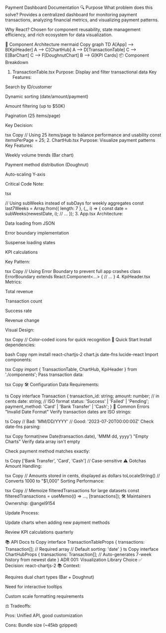 Payment Dashboard Documentation
🔍 Purpose
What problem does this solve?
Provides a centralized dashboard for monitoring payment transactions, analyzing financial metrics, and visualizing payment patterns.

Why React?
Chosen for component reusability, state management efficiency, and rich ecosystem for data visualization.

🧩 Component Architecture
mermaid
Copy
graph TD
  A[App] --> B[KpiHeader]
  A --> C[ChartHub]
  A --> D[TransactionTable]
  C --> E[BarChart]
  C --> F[DoughnutChart]
  B --> G[KPI Cards]
📦 Component Breakdown
1. TransactionTable.tsx
Purpose: Display and filter transactional data
Key Features:

Search by ID/customer

Dynamic sorting (date/amount/payment)

Amount filtering (up to $50K)

Pagination (25 items/page)

Key Decision:

tsx
Copy
// Using 25 items/page to balance performance and usability
const itemsPerPage = 25;
2. ChartHub.tsx
Purpose: Visualize payment patterns
Key Features:

Weekly volume trends (Bar chart)

Payment method distribution (Doughnut)

Auto-scaling Y-axis

Critical Code Note:

tsx

// Using subWeeks instead of subDays for weekly aggregates
const last7Weeks = Array.from({ length: 7 }, (_, i) => {
  const date = subWeeks(newestDate, i);
  // ...
});
3. App.tsx
Architecture:

Data loading from JSON

Error boundary implementation

Suspense loading states

KPI calculations

Key Pattern:

tsx
Copy
// Using Error Boundary to prevent full app crashes
class ErrorBoundary extends React.Component<...> {
  // ...
}
4. KpiHeader.tsx
Metrics:

Total revenue

Transaction count

Success rate

Revenue change

Visual Design:

tsx
Copy
// Color-coded icons for quick recognition
<DollarSign className="w-6 h-6 text-indigo-600" />
🚀 Quick Start
Install dependencies:

bash
Copy
npm install react-chartjs-2 chart.js date-fns lucide-react
Import components:

tsx
Copy
import { TransactionTable, ChartHub, KpiHeader } from './components';
Pass transaction data:

tsx
Copy
<ChartHub transactions={transactions} />
🛠️ Configuration
Data Requirements:

ts
Copy
interface Transaction {
  transaction_id: string;
  amount: number; // in cents
  date: string; // ISO format
  status: 'Success' | 'Failed' | 'Pending';
  payment_method: 'Card' | 'Bank Transfer' | 'Cash';
}
🚨 Common Errors
"Invalid Date Format"
Verify transaction dates are ISO strings:

ts
Copy
// Bad: 'MM/DD/YYYY' 
// Good: '2023-07-20T00:00:00Z'
Check date-fns parsing:

tsx
Copy
format(new Date(transaction.date), 'MMM dd, yyyy')
"Empty Charts"
Verify data array isn't empty

Check payment method matches exactly:

ts
Copy
['Bank Transfer', 'Card', 'Cash'] // Case-sensitive
⚠️ Gotchas
Amount Handling:

tsx
Copy
// Amounts stored in cents, displayed as dollars
toLocaleString() // Converts 1000 to "$1,000"
Sorting Performance:

tsx
Copy
// Memoize filteredTransactions for large datasets
const filteredTransactions = useMemo(() => ..., [transactions]);
🛠️ Maintainers
Ownership: @angel9154

Update Process:

Update charts when adding new payment methods

Review KPI calculations quarterly

📚 API Docs
<TransactionTable>
ts
Copy
interface TransactionTableProps {
  transactions: Transaction[]; // Required array
  // Default sorting: 'date'
}
<ChartHub>
ts
Copy
interface ChartHubProps {
  transactions: Transaction[]; 
  // Auto-generates 7-week history from newest date
}
ADR 001: Visualization Library Choice
✅ Decision: react-chartjs-2
📚 Context:

Requires dual chart types (Bar + Doughnut)

Need for interactive tooltips

Custom scale formatting requirements

⚖️ Tradeoffs:

Pros: Unified API, good customization

Cons: Bundle size (~45kb gzipped)

